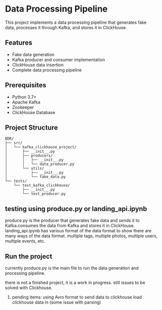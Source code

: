 # Data Processing Pipeline

This project implements a data processing pipeline that generates fake data, processes it through Kafka, and stores it in ClickHouse.

## Features

- Fake data generation
- Kafka producer and consumer implementation
- ClickHouse data insertion
- Complete data processing pipeline

## Prerequisites

- Python 3.7+
- Apache Kafka
- Zookeeper
- ClickHouse Database

## Project Structure
```
BDR/
├── src/
│   └── kafka_clickhouse_project/
│       ├── __init__.py
│       ├── producers/
│       │   ├── __init__.py
│       │   └── data_producer.py
│       └── utils/
│           ├── __init__.py
│           └── fake_data.py
└── tests/
    └── test_kafka_clickhouse/
        ├── __init__.py
        └── test_producer.py
```

## testing using produce.py or landing_api.ipynb

produce.py is the producer that generates fake data and sends it to Kafka.consumes the data from Kafka and stores it in ClickHouse.
landing_api.ipynb has various format of the data format to show there are many ways of the data format.
    multiple tags, multiple photos, multiple users, multiple events, etc.

## Run the project
currently produce.py is the main file to run the data generation and processing pipeline.

there is not a finished project, it is a work in progress. still issues to be solved with Clickhouse.
 1. pending items:
 using Avro format to send data to clickhouse 
 load clickhouse data in (some issue with parsing)







